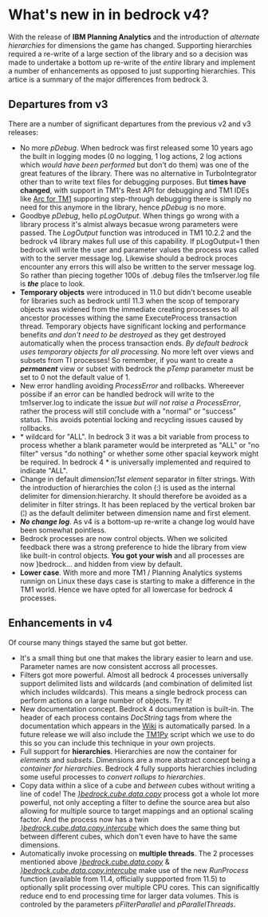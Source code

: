 # What's new in in bedrock v4?

With the release of **IBM Planning Analytics** and the introduction of _alternate hierarchies_ for dimensions the game has changed. Supporting hierarchies required a re-write of a large section of the library and so a decision was made to undertake a bottom up re-write of the _entire_ library and implement a number of enhancements as opposed to just supporting hierarchies. This artice is a summary of the major differences from bedrock 3.

## Departures from v3

There are a number of significant departures from the previous v2 and v3 releases:
* No more _pDebug_. When bedrock was first released some 10 years ago the built in logging modes (0 no logging, 1 log actions, 2 log actions which _would have been performed_ but don't do them) was one of the great features of the library. There was no alternative in TurboIntegrator other than to write text files for debugging purposes. But **times have changed**, with support in TM1's Rest API for debugging and TM1 IDEs like [Arc for TM1](https://code.cubewise.com/arc-overview) supporting step-through debugging there is simply no need for this anymore in the library, hence _pDebug_ is no more.
* Goodbye _pDebug_, hello _pLogOutput_. When things go wrong with a library process it's almist always becasue wrong parameters were passed. The _LogOutput_ function was introduced in TM1 10.2.2 and the bedrock v4 library makes full use of this capability. If pLogOutput=1 then bedrock will write the user and parameter values the process was called with to the server message log. Likewise should a bedrock proces encounter any errors this will also be written to the server message log. So rather than piecing together 100s of .debug files the tm1server.log file is _**the**_ place to look.
* **Temporary objects** were introduced in 11.0 but didn't become useable for libraries such as bedrock until 11.3 when the scop of temporary objects was widened from the immediate creating processes to all ancestor processes withing the same ExecuteProcess transaction thread. Temporary objects have significant locking and performance benefits _and don't need to be destroyed_ as they get destroyed automatically when the process transaction ends. _By default bedrock uses temporary objects for all processing._ No more left over views and subsets from TI processes! So remember, if you want to create a _**permanent**_ view or subset with bedrock the _pTemp_ parameter must be set to 0 not the default value of 1.
* New error handling avoiding _ProcessError_ and rollbacks. Whereever possibe if an error can be handled bedrock will write to the tm1server.log to indicate the issue _but will not raise a ProcessError_, rather the process will still conclude with a "normal" or "success" status. This avoids potential locking and recycling issues caused by rollbacks.
* \* wildcard for "ALL". In bedrock 3 it was a bit variable from process to process whether a blank parameter would be interpreted as "ALL" or "no filter" versus "do nothing" or whether some other spacial keywork might be required. In bedrock 4 \* is universally implemented and required to indicate "ALL".
* Change in default _dimension¦1st element_ separator in filter strings. With the introduction of hierarchies the colon (:) is used as the internal delimiter for dimension:hierarchy. It should therefore be avoided as a delimiter in filter strings. It has been replaced by the vertical broken bar (¦) as the default delimiter between dimension name and first element.
* _**No change log**_. As v4 is a bottom-up re-write a change log would have been somewhat pointless.
* Bedrock processes are now control objects. When we solicited feedback there was a strong preference to hide the library from view like built-in control objects. **You got your wish** and all processes are now }bedrock... and hidden from view by default.
* **Lower case**. With more and more TM1 / Planning Analytics systems runnign on Linux these days case is starting to make a difference in the TM1 world. Hence we have opted for all lowercase for bedrock 4 processes.

## Enhancements in v4
Of course many things stayed the same but got better.
* It's a small thing but one that makes the library easier to learn and use. Parameter names are now consistent accross all processes.
* Filters got more powerful. Almost all bedrock 4 processes universally support delimited lists and wildcards (and combination of delimited list which includes wildcards). This means a single bedrock process can perform actions on a large number of objects. Try it!
* New documentation concept. Bedrock 4 documentation is built-in. The header of each process contains _DocString_ tags from where the documentation which appears in the [Wiki](https://github.com/cubewise-code/bedrock/wiki) is automatically parsed. In a future release we will also include the [TM1Py](https://github.com/cubewise-code/tm1py) script which we use to do this so you can include this technique in your own projects.
* Full support for **hierarchies**. Hierarchies are now the container for _elements_ and _subsets_. Dimensions are a more abstract concept being a _container for hierarchies_. Bedrock 4 fully supports hierarchies including some useful processes to _convert rollups to hierarchies_.
* Copy data within a slice of a cube and _between_ cubes without writing a line of code! The [_}bedrock.cube.data.copy_](https://github.com/cubewise-code/bedrock/wiki/%7Dbedrock.cube.data.copy) process got a whole lot more powerful, not only accepting a filter to define the source area but also allowing for multiple source to target mappings and an optional scaling factor. And the process now has a twin [_}bedrock.cube.data.copy.intercube_](https://github.com/cubewise-code/bedrock/wiki/%7Dbedrock.cube.data.copy.intercube) which does the same thing but between different cubes, which don't even have to have the same dimensions.
* Automatically invoke processing on **multiple threads**. The 2 processes mentioned above [_}bedrock.cube.data.copy_](https://github.com/cubewise-code/bedrock/wiki/%7Dbedrock.cube.data.copy) & [_}bedrock.cube.data.copy.intercube_](https://github.com/cubewise-code/bedrock/wiki/%7Dbedrock.cube.data.copy.intercube) make use of the new _RunProcess_ function (available from 11.4, officially suppported from 11.5) to optionally split processing over multiple CPU cores. This can significaltly reduce end to end processing time for larger data volumes. This is controled by the parameters _pFilterParallel_ and _pParallelThreads_.  
